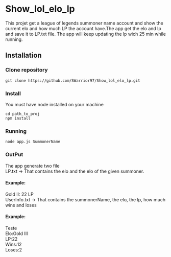 # Show_lol_elo_lp


This projet get a league of legends summoner name account and show the current elo and how much LP the account have.The app get the elo and lp and save it to LP.txt file. The app will keep updating the lp wich 25 min while running.

## Installation
### Clone repository

```shell
git clone https://github.com/SWarrior97/Show_lol_elo_lp.git
```

### Install
You must have node installed on your machine
```shell
cd path_to_proj
npm install
```
### Running
```shell
node app.js SummonerName
```

### OutPut
The app generate two file<br>
LP.txt -> That contains the elo and the elo of the given summoner.<br>
#### Example:
Gold II: 22 LP<br>
UserInfo.txt -> That contains the summonerName, the elo, the lp, how much wins and loses <br>
#### Example:
Teste <br>
Elo:Gold III <br>
LP:22 <br>
Wins:12 <br>
Loses:2 <br>
